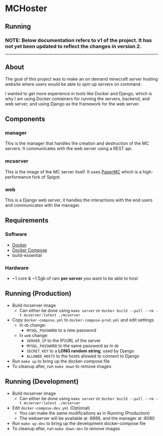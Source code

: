 # MCHoster

## Running


### **NOTE: Below documentation refers to v1 of the project. It has not yet been updated to reflect the changes in version 2.**

---


## About
The goal of this project was to make an on demand minecraft server hosting website where users would be able to spin up servers on command.

I wanted to get more experience in tools like Docker and Django, which is why I am using Docker containers for running the servers, backend, and web server, and using Django as the framework for the web server.

## Components

### manager
This is the manager that handles the creation and destruction of the MC servers. It communicates with the web server using a REST api.

### mcserver
This is the image of the MC server itself. It uses [PaperMC](https://papermc.io/) which is a high-performance fork of Spigot.

### web
This is a Django web server, it handles the interactions with the end users and communicates with the manager.

## Requirements
### Software
- [Docker](https://www.docker.com/)
- [Docker Compose](https://docs.docker.com/compose/)
- build-essential

### Hardware
- ~1 core & ~1.5gb of ram __per server__ you want to be able to host

## Running (Production)
- Build mcserver image
    - Can either be done using `make server` or `docker build --pull --rm -t mcserver:latest ./mcserver`
- Copy `docker-compose.yml` to `docker-compose-prod.yml` and edit settings
    - In `db` change:
        - `MYSQL_PASSWORD` to a new password
    - In `web` change:
        - `SERVER_IP` to the IP/URL of the server
        - `MYSQL_PASSWORD` to the same password as in `db`
        - `SECRET_KEY` to a __LONG random string__, used by Django
        - `ALLOWED_HOSTS` to the hosts allowed to connect to Django
- Run `make up` to bring up the docker-compose file
- To cleanup after, run `make down` to remove images

## Running (Development)
- Build mcserver image
    - Can either be done using `make server` or `docker build --pull --rm -t mcserver:latest ./mcserver`
- Edit `docker-compose-dev.yml` (Optional)
    - You can make the same modifications as in Running (Production)
    - The webserver will be available at :8888, and the manager at :8080
- Run `make up-dev` to bring up the development docker-compose file
- To cleanup after, run `make down-dev` to remove images
